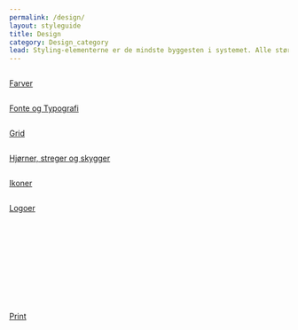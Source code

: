 ```yaml
---
permalink: /design/
layout: styleguide
title: Design
category: Design_category
lead: Styling-elementerne er de mindste byggesten i systemet. Alle større komponenter er bygget ud fra disse.
---
```



<div class="row">
    <div class="col-12 col-md-4">
        <div class="demo-component-box ">
            <a href="/design/farver/" class="demo-component-box__img design-box" aria-hidden="true" tabindex="-1">
                <img src="{{ site.baseurl }}/img/componenticons/Farver.svg" alt="">
            </a>
            <p><a href="/design/farver/" class="bold-link">Farver</a></p>
        </div>
    </div>
    <div class="col-12 col-md-4">
        <div class="demo-component-box">
             <a href="/design/typography/" class="demo-component-box__img design-box" aria-hidden="true" tabindex="-1">
                <img src="{{ site.baseurl }}/img/componenticons/Typography.svg" alt="">
            </a>
            <p><a href="/design/typography/" class="bold-link">Fonte og Typografi</a></p>
        </div>
    </div>
    <div class="col-12 col-md-4">
        <div class="demo-component-box">
            <a href="/design/grid/" class="demo-component-box__img design-box" aria-hidden="true" tabindex="-1">
                <img src="{{ site.baseurl }}/img/componenticons/Grid.svg" alt="">
            </a>
            <p><a href="/design/grid/" class="bold-link">Grid</a></p>
        </div>
    </div>
    <div class="col-12 col-md-4">
        <div class="demo-component-box">
            <a href="/design/kanter/" class="demo-component-box__img design-box" aria-hidden="true" tabindex="-1">
                <img src="{{ site.baseurl }}/img/componenticons/Streger.svg" alt="">
            </a>
            <p><a href="/design/borders/" class="bold-link">Hjørner, streger og skygger</a></p>
        </div>
    </div>
    <div class="col-12 col-md-4">
        <div class="demo-component-box">
            <a href="/design/ikoner/" class="demo-component-box__img design-box" aria-hidden="true" tabindex="-1">
                <img src="{{ site.baseurl }}/img/componenticons/Ikoner.svg" alt="">
            </a>
            <p><a href="/design/ikoner/" class="bold-link">Ikoner</a></p>
        </div>
    </div>
    <div class="col-12 col-md-4">
        <div class="demo-component-box">
            <a href="/design/logoer/" class="demo-component-box__img design-box" aria-hidden="true" tabindex="-1">
                <img src="{{ site.baseurl }}/img/componenticons/Logo.svg" alt="">
            </a>
            <p><a href="/design/logoer/" class="bold-link">Logoer</a></p>
        </div>
    </div>
    <div class="col-12 col-md-4">
        <div class="demo-component-box">
            <a href="/design/print/" class="demo-component-box__img design-box" aria-hidden="true" tabindex="-1">
                <svg class="icon-svg" focusable="false" aria-hidden="true" tabindex="-1"><use xlink:href="#printer"></use></svg>
            </a>
            <p><a href="/design/print/" class="bold-link">Print</a></p>
        </div>
    </div>
</div>

